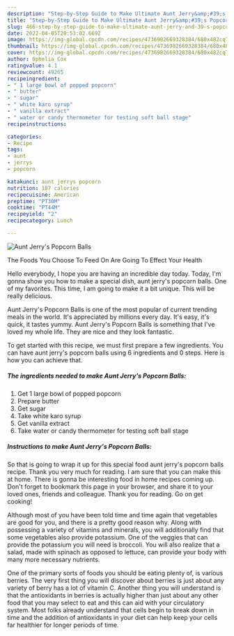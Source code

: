 ```yaml
---
description: "Step-by-Step Guide to Make Ultimate Aunt Jerry&amp;#39;s Popcorn Balls"
title: "Step-by-Step Guide to Make Ultimate Aunt Jerry&amp;#39;s Popcorn Balls"
slug: 466-step-by-step-guide-to-make-ultimate-aunt-jerry-and-39-s-popcorn-balls
date: 2022-04-05T20:53:02.669Z
image: https://img-global.cpcdn.com/recipes/4736982669328384/680x482cq70/aunt-jerrys-popcorn-balls-recipe-main-photo.jpg
thumbnail: https://img-global.cpcdn.com/recipes/4736982669328384/680x482cq70/aunt-jerrys-popcorn-balls-recipe-main-photo.jpg
cover: https://img-global.cpcdn.com/recipes/4736982669328384/680x482cq70/aunt-jerrys-popcorn-balls-recipe-main-photo.jpg
author: Ophelia Cox
ratingvalue: 4.1
reviewcount: 49265
recipeingredient:
- " 1 large bowl of popped popcorn"
- " butter"
- " sugar"
- " white karo syrup"
- " vanilla extract"
- " water or candy thermometer for testing soft ball stage"
recipeinstructions:

categories:
- Recipe
tags:
- aunt
- jerrys
- popcorn

katakunci: aunt jerrys popcorn 
nutrition: 187 calories
recipecuisine: American
preptime: "PT30M"
cooktime: "PT44M"
recipeyield: "2"
recipecategory: Lunch

---
```



![Aunt Jerry&#39;s Popcorn Balls](https://img-global.cpcdn.com/recipes/4736982669328384/680x482cq70/aunt-jerrys-popcorn-balls-recipe-main-photo.jpg)

The Foods You Choose To Feed On Are Going To Effect Your Health

Hello everybody, I hope you are having an incredible day today. Today, I'm gonna show you how to make a special dish, aunt jerry&#39;s popcorn balls. One of my favorites. This time, I am going to make it a bit unique. This will be really delicious.



Aunt Jerry&#39;s Popcorn Balls is one of the most popular of current trending meals in the world. It's appreciated by millions every day. It's easy, it's quick, it tastes yummy. Aunt Jerry&#39;s Popcorn Balls is something that I've loved my whole life. They are nice and they look fantastic.


To get started with this recipe, we must first prepare a few ingredients. You can have aunt jerry&#39;s popcorn balls using 6 ingredients and 0 steps. Here is how you can achieve that.

<!--inarticleads1-->

##### The ingredients needed to make Aunt Jerry&#39;s Popcorn Balls:

1. Get  1 large bowl of popped popcorn
1. Prepare  butter
1. Get  sugar
1. Take  white karo syrup
1. Get  vanilla extract
1. Take  water or candy thermometer for testing soft ball stage




<!--inarticleads2-->

##### Instructions to make Aunt Jerry&#39;s Popcorn Balls:





So that is going to wrap it up for this special food aunt jerry&#39;s popcorn balls recipe. Thank you very much for reading. I am sure that you can make this at home. There is gonna be interesting food in home recipes coming up. Don't forget to bookmark this page in your browser, and share it to your loved ones, friends and colleague. Thank you for reading. Go on get cooking!

Although most of you have been told time and time again that vegetables are good for you, and there is a pretty good reason why. Along with possessing a variety of vitamins and minerals, you will additionally find that some vegetables also provide potassium. One of the veggies that can provide the potassium you will need is broccoli. You will also realize that a salad, made with spinach as opposed to lettuce, can provide your body with many more necessary nutrients.

One of the primary sorts of foods you should be eating plenty of, is various berries. The very first thing you will discover about berries is just about any variety of berry has a lot of vitamin C. Another thing you will understand is that the antioxidants in berries is actually higher than just about any other food that you may select to eat and this can aid with your circulatory system. Most folks already understand that cells begin to break down in time and the addition of antioxidants in your diet can help keep your cells far healthier for longer periods of time.
